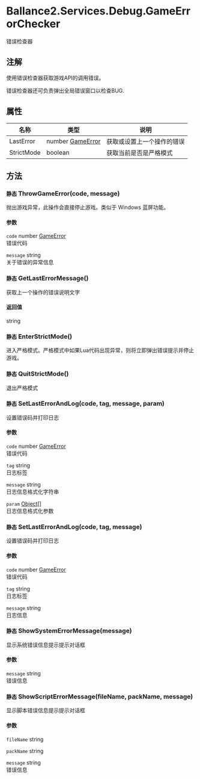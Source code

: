 ﻿# Ballance2.Services.Debug.GameErrorChecker 
错误检查器

## 注解

使用错误检查器获取游戏API的调用错误。

错误检查器还可负责弹出全局错误窗口以检查BUG.

## 属性

|名称|类型|说明|
|---|---|---|
|LastError|number [GameError](./Ballance2.Services.Debug.GameError.md)|获取或设置上一个操作的错误|
|StrictMode|boolean |获取当前是否是严格模式|

## 方法



### `静态` ThrowGameError(code, message)

抛出游戏异常，此操作会直接停止游戏。类似于 Windows 蓝屏功能。


#### 参数


`code` number [GameError](./Ballance2.Services.Debug.GameError.md)<br/>错误代码

`message` string <br/>关于错误的异常信息




### `静态` GetLastErrorMessage()

获取上一个操作的错误说明文字


#### 返回值

string <br/>


### `静态` EnterStrictMode()

进入严格模式。严格模式中如果Lua代码出现异常，则将立即弹出错误提示并停止游戏。



### `静态` QuitStrictMode()

退出严格模式



### `静态` SetLastErrorAndLog(code, tag, message, param)

设置错误码并打印日志


#### 参数


`code` number [GameError](./Ballance2.Services.Debug.GameError.md)<br/>错误代码

`tag` string <br/>日志标签

`message` string <br/>日志信息格式化字符串

`param` [Object[]](https://docs.microsoft.com/zh-cn/dotnet/api/System.Object[]) <br/>日志信息格式化参数




### `静态` SetLastErrorAndLog(code, tag, message)

设置错误码并打印日志


#### 参数


`code` number [GameError](./Ballance2.Services.Debug.GameError.md)<br/>错误代码

`tag` string <br/>日志标签

`message` string <br/>日志信息




### `静态` ShowSystemErrorMessage(message)

显示系统错误信息提示提示对话框


#### 参数


`message` string <br/>错误信息




### `静态` ShowScriptErrorMessage(fileName, packName, message)

显示脚本错误信息提示提示对话框


#### 参数


`fileName` string <br/>

`packName` string <br/>

`message` string <br/>错误信息


